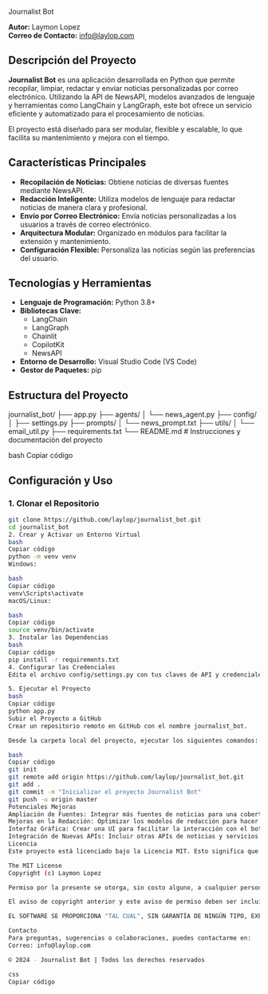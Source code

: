 Journalist Bot

**Autor:** Laymon Lopez  
**Correo de Contacto:** info@laylop.com

## Descripción del Proyecto

**Journalist Bot** es una aplicación desarrollada en Python que permite recopilar, limpiar, redactar y enviar noticias personalizadas por correo electrónico. Utilizando la API de NewsAPI, modelos avanzados de lenguaje y herramientas como LangChain y LangGraph, este bot ofrece un servicio eficiente y automatizado para el procesamiento de noticias.

El proyecto está diseñado para ser modular, flexible y escalable, lo que facilita su mantenimiento y mejora con el tiempo.

## Características Principales

- **Recopilación de Noticias:** Obtiene noticias de diversas fuentes mediante NewsAPI.
- **Redacción Inteligente:** Utiliza modelos de lenguaje para redactar noticias de manera clara y profesional.
- **Envío por Correo Electrónico:** Envía noticias personalizadas a los usuarios a través de correo electrónico.
- **Arquitectura Modular:** Organizado en módulos para facilitar la extensión y mantenimiento.
- **Configuración Flexible:** Personaliza las noticias según las preferencias del usuario.

## Tecnologías y Herramientas

- **Lenguaje de Programación:** Python 3.8+
- **Bibliotecas Clave:**
  - LangChain
  - LangGraph
  - Chainlit
  - CopilotKit
  - NewsAPI
- **Entorno de Desarrollo:** Visual Studio Code (VS Code)
- **Gestor de Paquetes:** pip

## Estructura del Proyecto

journalist_bot/
├── app.py
├── agents/
│ └── news_agent.py
├── config/
│ ├── settings.py
├── prompts/
│ └── news_prompt.txt
├── utils/
│ └── email_util.py
├── requirements.txt
└── README.md # Instrucciones y documentación del proyecto

bash
Copiar código

## Configuración y Uso

### 1. Clonar el Repositorio

```bash
git clone https://github.com/laylop/journalist_bot.git
cd journalist_bot
2. Crear y Activar un Entorno Virtual
bash
Copiar código
python -m venv venv
Windows:

bash
Copiar código
venv\Scripts\activate
macOS/Linux:

bash
Copiar código
source venv/bin/activate
3. Instalar las Dependencias
bash
Copiar código
pip install -r requirements.txt
4. Configurar las Credenciales
Edita el archivo config/settings.py con tus claves de API y credenciales de correo electrónico.

5. Ejecutar el Proyecto
bash
Copiar código
python app.py
Subir el Proyecto a GitHub
Crear un repositorio remoto en GitHub con el nombre journalist_bot.

Desde la carpeta local del proyecto, ejecutar los siguientes comandos:

bash
Copiar código
git init
git remote add origin https://github.com/laylop/journalist_bot.git
git add .
git commit -m "Inicializar el proyecto Journalist Bot"
git push -u origin master
Potenciales Mejoras
Ampliación de Fuentes: Integrar más fuentes de noticias para una cobertura más amplia.
Mejoras en la Redacción: Optimizar los modelos de redacción para hacer las noticias más personalizadas.
Interfaz Gráfica: Crear una UI para facilitar la interacción con el bot.
Integración de Nuevas APIs: Incluir otras APIs de noticias y servicios de correo electrónico.
Licencia
Este proyecto está licenciado bajo la Licencia MIT. Esto significa que puedes usar, modificar y distribuir este software libremente, siempre y cuando incluyas el aviso de copyright. Sin embargo, este software se proporciona "tal cual", sin garantías de ningún tipo, explícitas o implícitas, incluidas pero no limitadas a garantías de comerciabilidad, idoneidad para un propósito particular y no infracción. En ningún caso el autor será responsable de cualquier reclamo, daño o cualquier otra responsabilidad, ya sea en una acción de contrato, agravio u otra, que surja del uso o de la imposibilidad de uso de este software.

The MIT License
Copyright (c) Laymon Lopez

Permiso por la presente se otorga, sin costo alguno, a cualquier persona que obtenga una copia de este software y los archivos de documentación asociados (el "Software"), para tratar el Software sin restricción, incluyendo sin limitación los derechos de usar, copiar, modificar, fusionar, publicar, distribuir, sublicenciar, y/o vender copias del Software, y permitir que personas a quienes se les proporcione el Software lo hagan, sujeto a las siguientes condiciones:

El aviso de copyright anterior y este aviso de permiso deben ser incluidos en todas las copias o partes sustanciales del Software.

EL SOFTWARE SE PROPORCIONA "TAL CUAL", SIN GARANTÍA DE NINGÚN TIPO, EXPRESA O IMPLÍCITA, INCLUYENDO PERO NO LIMITADO A GARANTÍAS DE COMERCIABILIDAD, APTITUD PARA UN PROPÓSITO PARTICULAR Y NO INFRACCIÓN. EN NINGÚN CASO EL AUTOR O LOS TITULARES DEL COPYRIGHT SERÁN RESPONSABLES DE CUALQUIER RECLAMO, DAÑO O CUALQUIER OTRA RESPONSABILIDAD, YA SEA EN UNA ACCIÓN DE CONTRATO, AGRAVIO O DE OTRA MANERA, QUE SURJA DE, DE O EN CONEXIÓN CON EL SOFTWARE O EL USO O CUALQUIER OTRA MANERA EN EL SOFTWARE.

Contacto
Para preguntas, sugerencias o colaboraciones, puedes contactarme en:
Correo: info@laylop.com

© 2024 - Journalist Bot | Todos los derechos reservados

css
Copiar código
```
